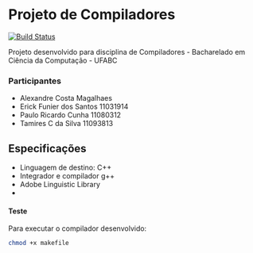 # Projeto de Compiladores


[![Build Status](https://travis-ci.org/joemccann/dillinger.svg?branch=master)](https://travis-ci.org/joemccann/dillinger)

Projeto desenvolvido para disciplina de Compiladores - Bacharelado em Ciência da Computação - UFABC

### Participantes

- Alexandre Costa Magalhaes 
- Erick Funier dos Santos   11031914
- Paulo Ricardo Cunha       11080312
- Tamires C da Silva        11093813

## Especificações

- Linguagem de destino: C++
- Integrador e compilador g++ 
- Adobe Linguistic Library
- 


#### Teste

Para executar o compilador desenvolvido:

```sh
chmod +x makefile
```

